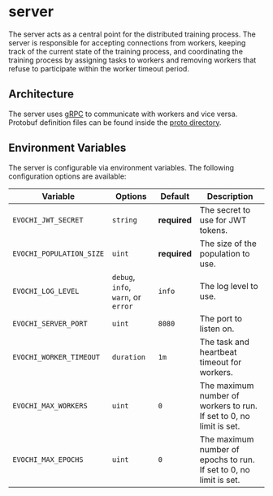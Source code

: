 # server

The server acts as a central point for the distributed training process. The server
is responsible for accepting connections from workers, keeping track of the current
state of the training process, and coordinating the training process by assigning
tasks to workers and removing workers that refuse to participate within the worker
timeout period.

## Architecture

The server uses [gRPC](https://grpc.io/) to communicate with workers and vice versa. Protobuf definition files can be found inside the [proto directory](../proto).

## Environment Variables

The server is configurable via environment variables. The following configuration
options are available:

| Variable | Options | Default | Description |
| -------- | ------- | ------- | ----------- |
| `EVOCHI_JWT_SECRET` | `string` | **required** | The secret to use for JWT tokens.
| `EVOCHI_POPULATION_SIZE` | `uint` | **required** | The size of the population to use.
| `EVOCHI_LOG_LEVEL` | `debug`, `info`, `warn`, or `error` | `info` | The log level to use.
| `EVOCHI_SERVER_PORT` | `uint` | `8080` | The port to listen on.
| `EVOCHI_WORKER_TIMEOUT` | `duration` | `1m` | The task and heartbeat timeout for workers.
| `EVOCHI_MAX_WORKERS` | `uint` | `0` | The maximum number of workers to run. If set to 0, no limit is set.
| `EVOCHI_MAX_EPOCHS` | `uint` | `0` | The maximum number of epochs to run. If set to 0, no limit is set.
